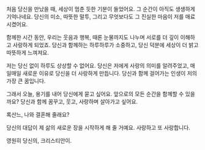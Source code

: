 처음 당신을 만났을 때, 세상이 멈춘 듯한 기분이 들었어요. 그 순간이 아직도 생생하게 기억나네요. 당신의 미소, 따뜻한 말투, 그리고 무엇보다도 그 진실한 마음이 저를 매료시켰어요.

함께한 시간 동안, 우리는 웃음과 행복, 때론 눈물까지도 나누며 서로를 더 깊이 이해하고 사랑하게 되었죠. 당신과 함께하는 하루하루가 소중하고, 당신 덕분에 세상이 더 밝고 따뜻하게 느껴져요.

저는 당신 없이 하루도 상상할 수 없어요. 당신은 저에게 사랑의 의미를 알려주었고, 매일매일 새로운 이유로 당신을 더 사랑하게 만듭니다. 당신과 함께 걸어가는 인생이 저의 가장 큰 꿈입니다.

그래서 오늘, 용기를 내어 당신에게 묻고 싶어요. 앞으로의 모든 순간을 함께할 수 있을까요? 당신과 함께 꿈꾸고, 웃고, 사랑하며 살아가고 싶어요.

록산느, 나와 결혼해 줄래요?

당신의 대답이 제 삶의 새로운 장을 시작하게 해 줄 거예요. 사랑하고 또 사랑합니다.

영원히 당신의, 크리스티안이.

